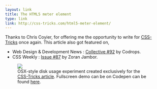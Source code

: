 ```yaml
---
layout: link
title: The HTML5 meter element
type: link
link: http://css-tricks.com/html5-meter-element/
---
```


Thanks to Chris Coyier, for offering me the opportunity to write for [CSS-Tricks](http://css-tricks.com/) once again. This article also got featured on,

- Web Design & Development News : [Collective #92](http://tympanus.net/codrops/collective/collective-92/) by Codrops.
- CSS Weekly : [Issue #87](css-weekly.com/issue-87/) by Zoran Jambor.

<figure>
    <img src="http://res.cloudinary.com/dw9fem4ki/image/upload/v1391875666/OSX_Style_Disk_Usage_qevows.png">
    <figcaption>OSX-style disk usage experiment created exclusively for the <a href="http://css-tricks.com/html5-meter-element/">CSS-Tricks article</a>. Fullscreen demo can be on Codepen can be found <a href="http://codepen.io/pankajparashar/full/LceIj">here</a>.</figcaption>
</figure>